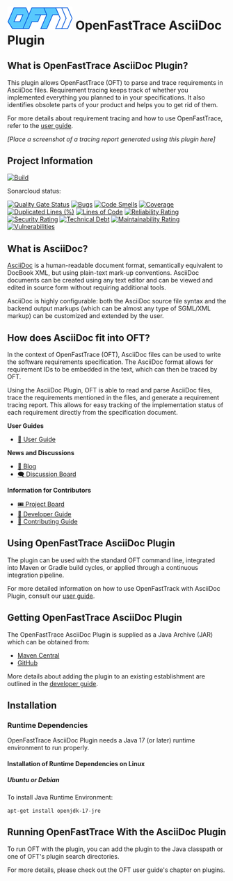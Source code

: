# <img src="doc/openfasttrace_logo.svg" alt="OFT logo" width="150"/> OpenFastTrace AsciiDoc Plugin

## What is OpenFastTrace AsciiDoc Plugin?

This plugin allows OpenFastTrace (OFT) to parse and trace requirements in AsciiDoc files. Requirement tracing keeps track of whether you implemented everything you planned to in your specifications. It also identifies obsolete parts of your product and helps you to get rid of them.

For more details about requirement tracing and how to use OpenFastTrace, refer to the [user guide](doc/user_guide.md).

_[Place a screenshot of a tracing report generated using this plugin here]_

## Project Information

[![Build](https://github.com/itsallcode/openfasttrace-asciidoc-plugin/actions/workflows/build.yml/badge.svg)](https://github.com/itsallcode/openfasttrace-asciidoc-plugin/actions/workflows/build.yml)

Sonarcloud status:

[![Quality Gate Status](https://sonarcloud.io/api/project_badges/measure?project=org.itsallcode%3Aopenfasttrace-asciidoc-plugin&metric=alert_status)](https://sonarcloud.io/summary/new_code?id=org.itsallcode%3Aopenfasttrace-asciidoc-plugin)
[![Bugs](https://sonarcloud.io/api/project_badges/measure?project=org.itsallcode%3Aopenfasttrace-asciidoc-plugin&metric=bugs)](https://sonarcloud.io/summary/new_code?id=org.itsallcode%3Aopenfasttrace-asciidoc-plugin)
[![Code Smells](https://sonarcloud.io/api/project_badges/measure?project=org.itsallcode%3Aopenfasttrace-asciidoc-plugin&metric=code_smells)](https://sonarcloud.io/summary/new_code?id=org.itsallcode%3Aopenfasttrace-asciidoc-plugin)
[![Coverage](https://sonarcloud.io/api/project_badges/measure?project=org.itsallcode%3Aopenfasttrace-asciidoc-plugin&metric=coverage)](https://sonarcloud.io/summary/new_code?id=org.itsallcode%3Aopenfasttrace-asciidoc-plugin)
[![Duplicated Lines (%)](https://sonarcloud.io/api/project_badges/measure?project=org.itsallcode%3Aopenfasttrace-asciidoc-plugin&metric=duplicated_lines_density)](https://sonarcloud.io/summary/new_code?id=org.itsallcode%3Aopenfasttrace-asciidoc-plugin)
[![Lines of Code](https://sonarcloud.io/api/project_badges/measure?project=org.itsallcode%3Aopenfasttrace-asciidoc-plugin&metric=ncloc)](https://sonarcloud.io/summary/new_code?id=org.itsallcode%3Aopenfasttrace-asciidoc-plugin)
[![Reliability Rating](https://sonarcloud.io/api/project_badges/measure?project=org.itsallcode%3Aopenfasttrace-asciidoc-plugin&metric=reliability_rating)](https://sonarcloud.io/summary/new_code?id=org.itsallcode%3Aopenfasttrace-asciidoc-plugin)
[![Security Rating](https://sonarcloud.io/api/project_badges/measure?project=org.itsallcode%3Aopenfasttrace-asciidoc-plugin&metric=security_rating)](https://sonarcloud.io/summary/new_code?id=org.itsallcode%3Aopenfasttrace-asciidoc-plugin)
[![Technical Debt](https://sonarcloud.io/api/project_badges/measure?project=org.itsallcode%3Aopenfasttrace-asciidoc-plugin&metric=sqale_index)](https://sonarcloud.io/summary/new_code?id=org.itsallcode%3Aopenfasttrace-asciidoc-plugin)
[![Maintainability Rating](https://sonarcloud.io/api/project_badges/measure?project=org.itsallcode%3Aopenfasttrace-asciidoc-plugin&metric=sqale_rating)](https://sonarcloud.io/summary/new_code?id=org.itsallcode%3Aopenfasttrace-asciidoc-plugin)
[![Vulnerabilities](https://sonarcloud.io/api/project_badges/measure?project=org.itsallcode%3Aopenfasttrace-asciidoc-plugin&metric=vulnerabilities)](https://sonarcloud.io/summary/new_code?id=org.itsallcode%3Aopenfasttrace-asciidoc-plugin)

## What is AsciiDoc?

[AsciiDoc](https://asciidoc.org/) is a human-readable document format, semantically equivalent to DocBook XML, but using plain-text mark-up conventions. AsciiDoc documents can be created using any text editor and can be viewed and edited in source form without requiring additional tools.

AsciiDoc is highly configurable: both the AsciiDoc source file syntax and the backend output markups (which can be almost any type of SGML/XML markup) can be customized and extended by the user.

## How does AsciiDoc fit into OFT?

In the context of OpenFastTrace (OFT), AsciiDoc files can be used to write the software requirements specification. The AsciiDoc format allows for requirement IDs to be embedded in the text, which can then be traced by OFT.

Using the AsciiDoc Plugin, OFT is able to read and parse AsciiDoc files, trace the requirements mentioned in the files, and generate a requirement tracing report. This allows for easy tracking of the implementation status of each requirement directly from the specification document.

**User Guides**

* [📖 User Guide](doc/user_guide.md)

**News and Discussions**

* [📢 Blog](https://blog.itsallcode.org/)
* [🗨️ Discussion Board](https://github.com/itsallcode/openfasttrace/discussions)

**Information for Contributors**

* [🎟️ Project Board](https://github.com/orgs/itsallcode/projects/3/views/1)
* [🦮 Developer Guide](doc/developer_guide.md)
* [🎁 Contributing Guide](CONTRIBUTING.md)

## Using OpenFastTrace AsciiDoc Plugin

The plugin can be used with the standard OFT command line, integrated into Maven or Gradle build cycles, or applied through a continuous integration pipeline.

For more detailed information on how to use OpenFastTrack with AsciiDoc Plugin, consult our [user guide](doc/user_guide.md).

## Getting OpenFastTrace AsciiDoc Plugin

The OpenFastTrace AsciiDoc Plugin is supplied as a Java Archive (JAR) which can be obtained from:

* [Maven Central](#)
* [GitHub](https://github.com/itsallcode/openfasttrace-asciidoc-plugin/releases)

More details about adding the plugin to an existing establishment are outlined in the [developer guide](doc/developer_guide.md).

## Installation

### Runtime Dependencies

OpenFastTrace AsciiDoc Plugin needs a Java 17 (or later) runtime environment to run properly.

#### Installation of Runtime Dependencies on Linux

##### Ubuntu or Debian

To install Java Runtime Environment:

    apt-get install openjdk-17-jre

## Running OpenFastTrace With the AsciiDoc Plugin

To run OFT with the plugin, you can add the plugin to the Java classpath or one of OFT's plugin search directories.

For more details, please check out the OFT user guide's chapter on plugins.

<!-- TODO: add link -->
